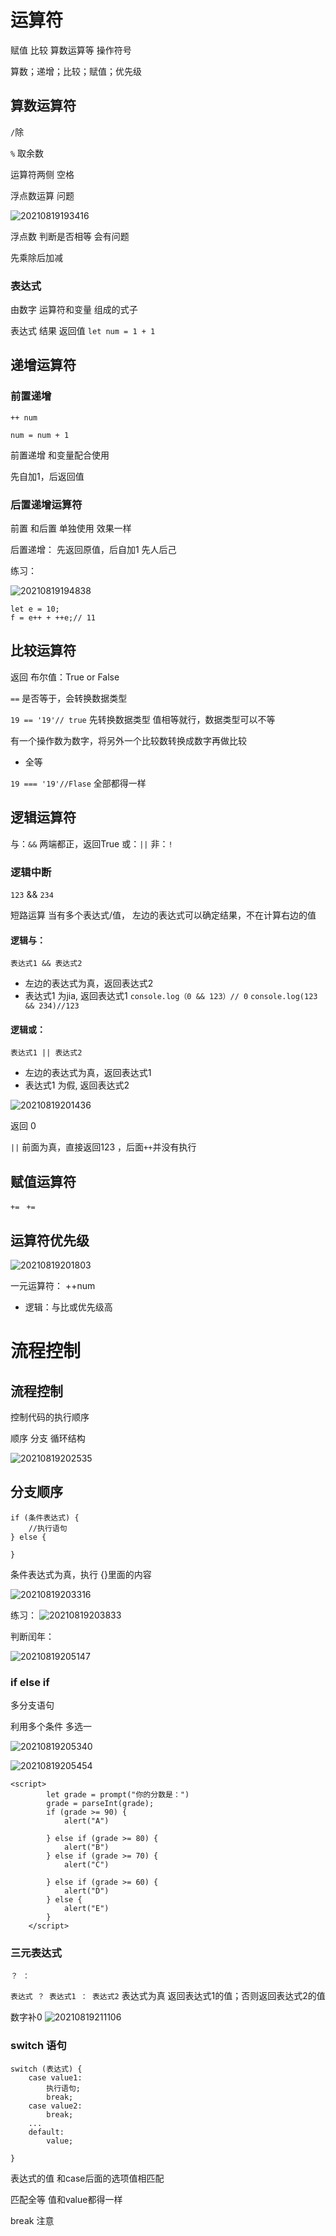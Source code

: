 # 运算符

赋值 比较 算数运算等 操作符号

算数；递增；比较；赋值；优先级

##  算数运算符

`/`除

`%` 取余数

运算符两侧 空格

浮点数运算 问题

![20210819193416](https://xd-imgsubmit.oss-cn-beijing.aliyuncs.com/images/20210819193416.png)


浮点数 判断是否相等 会有问题

先乘除后加减

### 表达式

由数字 运算符和变量 组成的式子

表达式 结果 返回值
`let num = 1 + 1`

## 递增运算符
### 前置递增

`++ num`

`num = num + 1`

前置递增
和变量配合使用

先自加1，后返回值

### 后置递增运算符

前置 和后置 单独使用 效果一样

后置递增：
先返回原值，后自加1
先人后己

练习：

![20210819194838](https://xd-imgsubmit.oss-cn-beijing.aliyuncs.com/images/20210819194838.png)

```
let e = 10;
f = e++ + ++e;// 11
```
## 比较运算符

返回 布尔值：True or False


`==` 是否等于，会转换数据类型

`19 == '19'// true` 先转换数据类型
值相等就行，数据类型可以不等

有一个操作数为数字，将另外一个比较数转换成数字再做比较
- 全等

`19 === '19'//Flase`
全部都得一样

## 逻辑运算符

与：`&&`
两端都正，返回True
或：`||`
非：`!`

### 逻辑中断

`123` && `234`

短路运算 当有多个表达式/值， 左边的表达式可以确定结果，不在计算右边的值

#### 逻辑与：
`表达式1 && 表达式2`
- 左边的表达式为真，返回表达式2
- 表达式1 为jia, 返回表达式1 
`console.log（0 && 123）// 0`
`console.log(123 && 234)//123`


#### 逻辑或：
`表达式1 || 表达式2`
- 左边的表达式为真，返回表达式1
- 表达式1 为假, 返回表达式2 

![20210819201436](https://xd-imgsubmit.oss-cn-beijing.aliyuncs.com/images/20210819201436.png)

返回 0 

`||` 前面为真，直接返回123 ，后面`++`并没有执行



## 赋值运算符

`+= ` `+=`


## 运算符优先级

![20210819201803](https://xd-imgsubmit.oss-cn-beijing.aliyuncs.com/images/20210819201803.png)

一元运算符：
++num

- 逻辑：与比或优先级高

# 流程控制

## 流程控制

控制代码的执行顺序

顺序 分支 循环结构

![20210819202535](https://xd-imgsubmit.oss-cn-beijing.aliyuncs.com/images/20210819202535.png)

## 分支顺序

```
if (条件表达式) {
    //执行语句
} else {

}
```
条件表达式为真，执行 {}里面的内容

![20210819203316](https://xd-imgsubmit.oss-cn-beijing.aliyuncs.com/images/20210819203316.png)

练习：
![20210819203833](https://xd-imgsubmit.oss-cn-beijing.aliyuncs.com/images/20210819203833.png)

判断闰年：

![20210819205147](https://xd-imgsubmit.oss-cn-beijing.aliyuncs.com/images/20210819205147.png)


### if else if 

多分支语句

利用多个条件 
多选一

![20210819205340](https://xd-imgsubmit.oss-cn-beijing.aliyuncs.com/images/20210819205340.png)

![20210819205454](https://xd-imgsubmit.oss-cn-beijing.aliyuncs.com/images/20210819205454.png)


```
<script>
        let grade = prompt("你的分数是：")
        grade = parseInt(grade);
        if (grade >= 90) {
            alert("A")

        } else if (grade >= 80) {
            alert("B")
        } else if (grade >= 70) {
            alert("C")

        } else if (grade >= 60) {
            alert("D")
        } else {
            alert("E")
        }
    </script>
```
### 三元表达式

`？ ：`

`表达式 ？ 表达式1 ： 表达式2`
表达式为真 返回表达式1的值；否则返回表达式2的值


数字补0
![20210819211106](https://xd-imgsubmit.oss-cn-beijing.aliyuncs.com/images/20210819211106.png)

### switch 语句
```
switch (表达式) {
    case value1:
        执行语句;
        break;
    case value2:
        break;
    ...
    default:
        value;

}
```

表达式的值 和case后面的选项值相匹配


匹配全等 值和value都得一样

break 注意